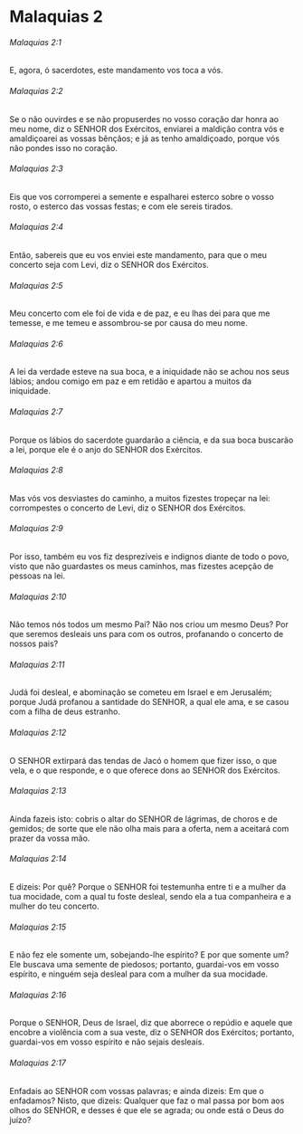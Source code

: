 # Malaquias 2

###### Malaquias 2:1

E, agora, ó sacerdotes, este mandamento vos toca a vós.

###### Malaquias 2:2

Se o não ouvirdes e se não propuserdes no vosso coração dar honra ao meu nome, diz o SENHOR dos Exércitos, enviarei a maldição contra vós e amaldiçoarei as vossas bênçãos; e já as tenho amaldiçoado, porque vós não pondes isso no coração.

###### Malaquias 2:3

Eis que vos corromperei a semente e espalharei esterco sobre o vosso rosto, o esterco das vossas festas; e com ele sereis tirados.

###### Malaquias 2:4

Então, sabereis que eu vos enviei este mandamento, para que o meu concerto seja com Levi, diz o SENHOR dos Exércitos.

###### Malaquias 2:5

Meu concerto com ele foi de vida e de paz, e eu lhas dei para que me temesse, e me temeu e assombrou-se por causa do meu nome.

###### Malaquias 2:6

A lei da verdade esteve na sua boca, e a iniquidade não se achou nos seus lábios; andou comigo em paz e em retidão e apartou a muitos da iniquidade.

###### Malaquias 2:7

Porque os lábios do sacerdote guardarão a ciência, e da sua boca buscarão a lei, porque ele é o anjo do SENHOR dos Exércitos.

###### Malaquias 2:8

Mas vós vos desviastes do caminho, a muitos fizestes tropeçar na lei: corrompestes o concerto de Levi, diz o SENHOR dos Exércitos.

###### Malaquias 2:9

Por isso, também eu vos fiz desprezíveis e indignos diante de todo o povo, visto que não guardastes os meus caminhos, mas fizestes acepção de pessoas na lei.

###### Malaquias 2:10

Não temos nós todos um mesmo Pai? Não nos criou um mesmo Deus? Por que seremos desleais uns para com os outros, profanando o concerto de nossos pais?

###### Malaquias 2:11

Judá foi desleal, e abominação se cometeu em Israel e em Jerusalém; porque Judá profanou a santidade do SENHOR, a qual ele ama, e se casou com a filha de deus estranho.

###### Malaquias 2:12

O SENHOR extirpará das tendas de Jacó o homem que fizer isso, o que vela, e o que responde, e o que oferece dons ao SENHOR dos Exércitos.

###### Malaquias 2:13

Ainda fazeis isto: cobris o altar do SENHOR de lágrimas, de choros e de gemidos; de sorte que ele não olha mais para a oferta, nem a aceitará com prazer da vossa mão.

###### Malaquias 2:14

E dizeis: Por quê? Porque o SENHOR foi testemunha entre ti e a mulher da tua mocidade, com a qual tu foste desleal, sendo ela a tua companheira e a mulher do teu concerto.

###### Malaquias 2:15

E não fez ele somente um, sobejando-lhe espírito? E por que somente um? Ele buscava uma semente de piedosos; portanto, guardai-vos em vosso espírito, e ninguém seja desleal para com a mulher da sua mocidade.

###### Malaquias 2:16

Porque o SENHOR, Deus de Israel, diz que aborrece o repúdio e aquele que encobre a violência com a sua veste, diz o SENHOR dos Exércitos; portanto, guardai-vos em vosso espírito e não sejais desleais.

###### Malaquias 2:17

Enfadais ao SENHOR com vossas palavras; e ainda dizeis: Em que o enfadamos? Nisto, que dizeis: Qualquer que faz o mal passa por bom aos olhos do SENHOR, e desses é que ele se agrada; ou onde está o Deus do juízo?

